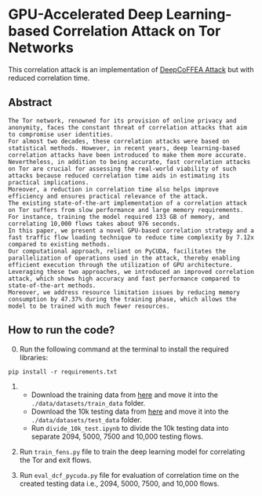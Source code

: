 # GPU-Accelerated Deep Learning-based Correlation Attack on Tor Networks

This correlation attack is an implementation of [DeepCoFFEA Attack](https://github.com/traffic-analysis/deepcoffea.git) but with reduced correlation time.

## Abstract
```
The Tor network, renowned for its provision of online privacy and anonymity, faces the constant threat of correlation attacks that aim to compromise user identities.
For almost two decades, these correlation attacks were based on statistical methods. However, in recent years, deep learning-based correlation attacks have been introduced to make them more accurate.
Nevertheless, in addition to being accurate, fast correlation attacks on Tor are crucial for assessing the real-world viability of such attacks because reduced correlation time aids in estimating its practical implications.
Moreover, a reduction in correlation time also helps improve efficiency and ensures practical relevance of the attack.
The existing state-of-the-art implementation of a correlation attack on Tor suffers from slow performance and large memory requirements.
For instance, training the model required 133 GB of memory, and correlating 10,000 flows takes about 976 seconds.
In this paper, we present a novel GPU-based correlation strategy and a fast traffic flow loading technique to reduce time complexity by 7.12x compared to existing methods.
Our computational approach, reliant on PyCUDA, facilitates the parallelization of operations used in the attack, thereby enabling efficient execution through the utilization of GPU architecture.
Leveraging these two approaches, we introduced an improved correlation attack, which shows high accuracy and fast performance compared to state-of-the-art methods.
Moreover, we address resource limitation issues by reducing memory consumption by 47.37% during the training phase, which allows the model to be trained with much fewer resources.
```

## How to run the code?

0. Run the following command at the terminal to install the required libraries:
```
pip install -r requirements.txt
```

1. - Download the training data from [here](https://drive.google.com/drive/folders/1PG0sF6AHHn_2LxyoIztwjpoxDmB7r39z?usp=sharing) and move it into the `./data/datasets/train_data` folder.
   - Download the 10k testing data from [here](https://drive.google.com/drive/folders/1JUC-KBghWX42yg19gYDcrospyuE16d6X?usp=sharing) and move it into the `./data/datasets/test_data` folder.
   - Run `divide_10k_test.ipynb` to divide the 10k testing data into separate 2094, 5000, 7500 and 10,000 testing flows.
  
2. Run `train_fens.py` file to train the deep learning model for correlating the Tor and exit flows.

3. Run `eval_dcf_pycuda.py` file for evaluation of correlation time on the created testing data i.e., 2094, 5000, 7500, and 10,000 flows.
